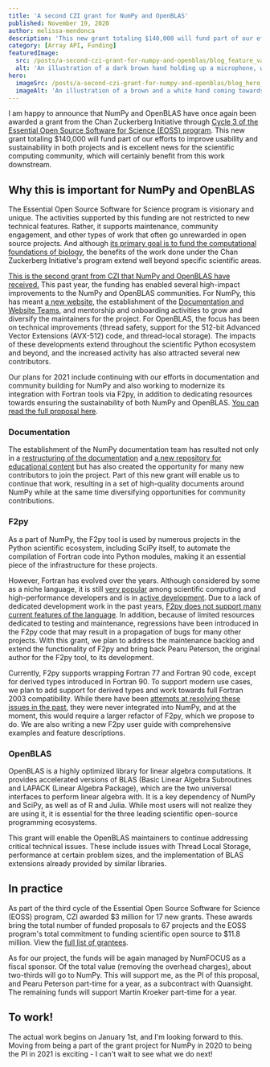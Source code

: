 ```yaml
---
title: 'A second CZI grant for NumPy and OpenBLAS'
published: November 19, 2020
author: melissa-mendonca
description: 'This new grant totaling $140,000 will fund part of our efforts to improve usability and sustainability in both projects and is excellent news for the scientific computing community, which will certainly benefit from this work downstream.'
category: [Array API, Funding]
featuredImage:
  src: /posts/a-second-czi-grant-for-numpy-and-openblas/blog_feature_var1.png
  alt: 'An illustration of a dark brown hand holding up a microphone, with some graphical elements highlighting the top of the microphone.'
hero:
  imageSrc: /posts/a-second-czi-grant-for-numpy-and-openblas/blog_hero_var2.svg
  imageAlt: 'An illustration of a brown and a white hand coming towards each other to pass a business card with the logo of Quansight Labs'
---
```


I am happy to announce that NumPy and OpenBLAS have once again been awarded a
grant from the Chan Zuckerberg Initiative through
[Cycle 3 of the Essential Open Source Software for Science (EOSS) program](https://chanzuckerberg.com/newsroom/czi-awards-4-7-million-for-open-source-software-and-organizations-advancing-open-science/).
This new grant totaling $140,000 will fund part of our efforts to improve
usability and sustainability in both projects and is excellent news for the
scientific computing community, which will certainly benefit from this work
downstream.

## Why this is important for NumPy and OpenBLAS

The Essential Open Source Software for Science program is visionary and unique.
The activities supported by this funding are not restricted to new technical
features. Rather, it supports maintenance, community engagement, and other types
of work that often go unrewarded in open source projects. And although
[its primary goal is to fund the computational foundations of biology](https://chanzuckerberg.com/eoss/), the benefits of the work done under the Chan
Zuckerberg Initiative's program extend well beyond specific scientific areas.

[This is the second grant from CZI that NumPy and OpenBLAS have received.](https://labs.quansight.org/blog/2019/11/numpy-openblas-CZI-grant/)
This past year, the funding has enabled several high-impact improvements to the
NumPy and OpenBLAS communities. For NumPy, this has meant
[a new website](https://numpy.org/), the establishment of the
[Documentation and Website Teams](https://numpy.org/teams/), and
mentorship and onboarding activities to grow and diversify the maintainers for
the project. For OpenBLAS, the focus has been on technical improvements (thread
safety, support for the 512-bit Advanced Vector Extensions (AVX-512) code, and
thread-local storage). The impacts of these developments extend throughout the
scientific Python ecosystem and beyond, and the increased activity has also
attracted several new contributors.

Our plans for 2021 include continuing with our efforts in documentation and
community building for NumPy and also working to modernize its integration with
Fortran tools via F2py, in addition to dedicating resources towards ensuring the
sustainability of both NumPy and OpenBLAS.
[You can read the full proposal here](https://figshare.com/articles/online_resource/Improving_usability_and_sustainability_for_NumPy_and_OpenBLAS/13269167).

### Documentation

The establishment of the NumPy documentation team has resulted not only in a
[restructuring of the documentation](https://numpy.org/neps/nep-0044-restructuring-numpy-docs.html)
and [a new repository for educational content](https://github.com/numpy/numpy-tutorials)
but has also created the opportunity for many new contributors to join the
project. Part of this new grant will enable us to continue that work, resulting
in a set of high-quality documents around NumPy while at the same time
diversifying opportunities for community contributions.

### F2py

As a part of NumPy, the F2py tool is used by numerous projects in the Python
scientific ecosystem, including SciPy itself, to automate the compilation of
Fortran code into Python modules, making it an essential piece of the
infrastructure for these projects.

However, Fortran has evolved over the years. Although considered by some as a
niche language, it is still [very popular](https://github.com/search?q=fortran)
among scientific computing and high-performance developers and is in
[active development](https://fortran-lang.org/). Due to a lack of dedicated
development work in the past years, [F2py does not support many current
features of the language](https://github.com/numpy/numpy/issues/14938). In
addition, because of limited resources dedicated to testing and maintenance,
regressions have been introduced in the F2py code that may result in a
propagation of bugs for many other projects. With this grant, we plan to address
the maintenance backlog and extend the functionality of F2py and bring back
Pearu Peterson, the original author for the F2py tool, to its development.

Currently, F2py supports wrapping Fortran 77 and Fortran 90 code, except for
derived types introduced in Fortran 90. To support modern use cases, we plan to
add support for derived types and work towards full Fortran 2003 compatibility.
While there have been
[attempts at resolving these issues in the past](https://github.com/pearu/f2py),
they were never integrated into NumPy, and at the moment, this would require a
larger refactor of F2py, which we propose to do. We are also writing a new F2py
user guide with comprehensive examples and feature descriptions.

### OpenBLAS

OpenBLAS is a highly optimized library for linear algebra computations. It
provides accelerated versions of BLAS (Basic Linear Algebra Subroutines and
LAPACK (Linear Algebra Package), which are the two universal interfaces to
perform linear algebra with. It is a key dependency of NumPy and SciPy, as well
as of R and Julia. While most users will not realize they are using it, it is
essential for the three leading scientific open-source programming ecosystems.

This grant will enable the OpenBLAS maintainers to continue addressing critical
technical issues. These include issues with Thread Local Storage, performance at
certain problem sizes, and the implementation of BLAS extensions already
provided by similar libraries.

## In practice

As part of the third cycle of the ​Essential Open Source Software for Science
(EOSS)​ program, CZI awarded $3 million for 17 new grants. These awards bring the
total number of funded proposals to 67 projects and the EOSS program's total
commitment to funding scientific open source to $11.8 million. View the
 ​[full list of grantees​](https://chanzuckerberg.com/eoss/proposals/).

As for our project, the funds will be again managed by NumFOCUS as a fiscal
sponsor. Of the total value (removing the overhead charges), about two-thirds
will go to NumPy. This will support me, as the PI of this proposal, and Pearu
Peterson part-time for a year, as a subcontract with Quansight. The remaining
funds will support Martin Kroeker part-time for a year.

## To work!

The actual work begins on January 1st, and I'm looking forward to this. Moving
from being a part of the grant project for NumPy in 2020 to being the PI in 2021
is exciting - I can't wait to see what we do next!

